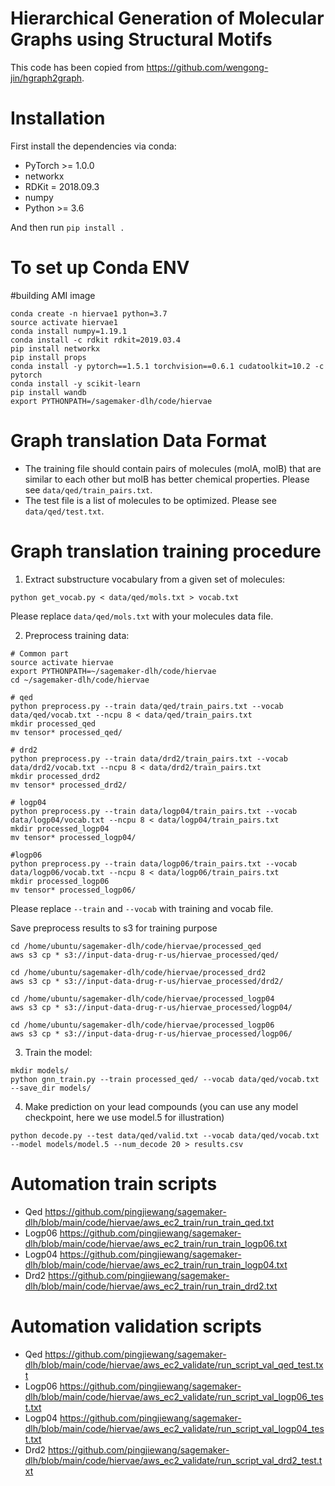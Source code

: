 # Hierarchical Generation of Molecular Graphs using Structural Motifs

This code has been copied from https://github.com/wengong-jin/hgraph2graph.



# Installation
First install the dependencies via conda:
 * PyTorch >= 1.0.0
 * networkx
 * RDKit = 2018.09.3
 * numpy
 * Python >= 3.6

And then run `pip install .`

# To set up Conda ENV
#building AMI image

```
conda create -n hiervae1 python=3.7
source activate hiervae1
conda install numpy=1.19.1
conda install -c rdkit rdkit=2019.03.4
pip install networkx
pip install props
conda install -y pytorch==1.5.1 torchvision==0.6.1 cudatoolkit=10.2 -c pytorch
conda install -y scikit-learn
pip install wandb
export PYTHONPATH=/sagemaker-dlh/code/hiervae
```

# Graph translation Data Format
* The training file should contain pairs of molecules (molA, molB) that are similar to each other but molB has better chemical properties. Please see `data/qed/train_pairs.txt`.
* The test file is a list of molecules to be optimized. Please see `data/qed/test.txt`.

# Graph translation training procedure
1. Extract substructure vocabulary from a given set of molecules:
```
python get_vocab.py < data/qed/mols.txt > vocab.txt
```
Please replace `data/qed/mols.txt` with your molecules data file.

2. Preprocess training data:
```
# Common part
source activate hiervae
export PYTHONPATH=~/sagemaker-dlh/code/hiervae
cd ~/sagemaker-dlh/code/hiervae

# qed
python preprocess.py --train data/qed/train_pairs.txt --vocab data/qed/vocab.txt --ncpu 8 < data/qed/train_pairs.txt
mkdir processed_qed
mv tensor* processed_qed/

# drd2
python preprocess.py --train data/drd2/train_pairs.txt --vocab data/drd2/vocab.txt --ncpu 8 < data/drd2/train_pairs.txt
mkdir processed_drd2
mv tensor* processed_drd2/

# logp04
python preprocess.py --train data/logp04/train_pairs.txt --vocab data/logp04/vocab.txt --ncpu 8 < data/logp04/train_pairs.txt
mkdir processed_logp04
mv tensor* processed_logp04/

#logp06
python preprocess.py --train data/logp06/train_pairs.txt --vocab data/logp06/vocab.txt --ncpu 8 < data/logp06/train_pairs.txt
mkdir processed_logp06
mv tensor* processed_logp06/
```
Please replace `--train` and `--vocab` with training and vocab file.

Save preprocess results to s3 for training purpose

```
cd /home/ubuntu/sagemaker-dlh/code/hiervae/processed_qed
aws s3 cp * s3://input-data-drug-r-us/hiervae_processed/qed/
 
cd /home/ubuntu/sagemaker-dlh/code/hiervae/processed_drd2
aws s3 cp * s3://input-data-drug-r-us/hiervae_processed/drd2/

cd /home/ubuntu/sagemaker-dlh/code/hiervae/processed_logp04
aws s3 cp * s3://input-data-drug-r-us/hiervae_processed/logp04/

cd /home/ubuntu/sagemaker-dlh/code/hiervae/processed_logp06
aws s3 cp * s3://input-data-drug-r-us/hiervae_processed/logp06/
```

3. Train the model:
```
mkdir models/
python gnn_train.py --train processed_qed/ --vocab data/qed/vocab.txt --save_dir models/ 
```

4. Make prediction on your lead compounds (you can use any model checkpoint, here we use model.5 for illustration)
```
python decode.py --test data/qed/valid.txt --vocab data/qed/vocab.txt --model models/model.5 --num_decode 20 > results.csv
```

# Automation train scripts
* Qed https://github.com/pingjiewang/sagemaker-dlh/blob/main/code/hiervae/aws_ec2_train/run_train_qed.txt
* Logp06 https://github.com/pingjiewang/sagemaker-dlh/blob/main/code/hiervae/aws_ec2_train/run_train_logp06.txt
* Logp04 https://github.com/pingjiewang/sagemaker-dlh/blob/main/code/hiervae/aws_ec2_train/run_train_logp04.txt
* Drd2 https://github.com/pingjiewang/sagemaker-dlh/blob/main/code/hiervae/aws_ec2_train/run_train_drd2.txt

# Automation validation scripts
* Qed https://github.com/pingjiewang/sagemaker-dlh/blob/main/code/hiervae/aws_ec2_validate/run_script_val_qed_test.txt
* Logp06 https://github.com/pingjiewang/sagemaker-dlh/blob/main/code/hiervae/aws_ec2_validate/run_script_val_logp06_test.txt
* Logp04 https://github.com/pingjiewang/sagemaker-dlh/blob/main/code/hiervae/aws_ec2_validate/run_script_val_logp04_test.txt
* Drd2 https://github.com/pingjiewang/sagemaker-dlh/blob/main/code/hiervae/aws_ec2_validate/run_script_val_drd2_test.txt

